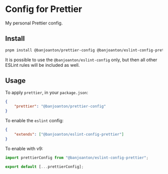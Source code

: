 # Config for Prettier

My personal Prettier config.

## Install

```bash
pnpm install @banjoanton/prettier-config @banjoanton/eslint-config-prettier
```

It is possible to use the `@banjoanton/eslint-config` only, but then all other ESLint rules will be included as well.

## Usage

To apply `prettier`, in your `package.json`:

```json
{
    "prettier": "@banjoanton/prettier-config"
}
```

To enable the `eslint` config:

```json
{
    "extends": ["@banjoanton/eslint-config-prettier"]
}
```

To enable with v9:

```js
import prettierConfig from "@banjoanton/eslint-config-prettier";

export default [...prettierConfig];
```
